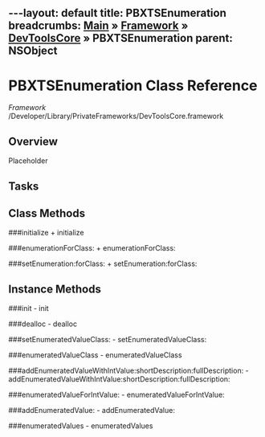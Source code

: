 ---layout: default
title: PBXTSEnumeration
breadcrumbs: <a href="/index.html">Main</a> &raquo; <a href="/Frameworks.html">Framework</a> &raquo; <a href="/Frameworks/DevToolsCore.html">DevToolsCore</a> &raquo; PBXTSEnumeration
parent: NSObject 
---
# PBXTSEnumeration Class Reference

*Framework* /Developer/Library/PrivateFrameworks/DevToolsCore.framework

## Overview

Placeholder

## Tasks

## Class Methods

<a name="+initialize"></a>
###initialize
    + initialize

<a name="+enumerationForClass:"></a>
###enumerationForClass:
    + enumerationForClass:

<a name="+setEnumeration:forClass:"></a>
###setEnumeration:forClass:
    + setEnumeration:forClass:

## Instance Methods

<a name="-init"></a>
###init
    - init

<a name="-dealloc"></a>
###dealloc
    - dealloc

<a name="-setEnumeratedValueClass:"></a>
###setEnumeratedValueClass:
    - setEnumeratedValueClass:

<a name="-enumeratedValueClass"></a>
###enumeratedValueClass
    - enumeratedValueClass

<a name="-addEnumeratedValueWithIntValue:shortDescription:fullDescription:"></a>
###addEnumeratedValueWithIntValue:shortDescription:fullDescription:
    - addEnumeratedValueWithIntValue:shortDescription:fullDescription:

<a name="-enumeratedValueForIntValue:"></a>
###enumeratedValueForIntValue:
    - enumeratedValueForIntValue:

<a name="-addEnumeratedValue:"></a>
###addEnumeratedValue:
    - addEnumeratedValue:

<a name="-enumeratedValues"></a>
###enumeratedValues
    - enumeratedValues

